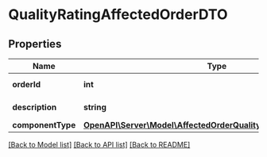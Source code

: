 # QualityRatingAffectedOrderDTO

## Properties
Name | Type | Description | Notes
------------ | ------------- | ------------- | -------------
**orderId** | **int** | Идентификатор заказа. | 
**description** | **string** | Описание проблемы. | 
**componentType** | [**OpenAPI\Server\Model\AffectedOrderQualityRatingComponentType**](AffectedOrderQualityRatingComponentType.md) |  | 

[[Back to Model list]](../README.md#documentation-for-models) [[Back to API list]](../README.md#documentation-for-api-endpoints) [[Back to README]](../README.md)


